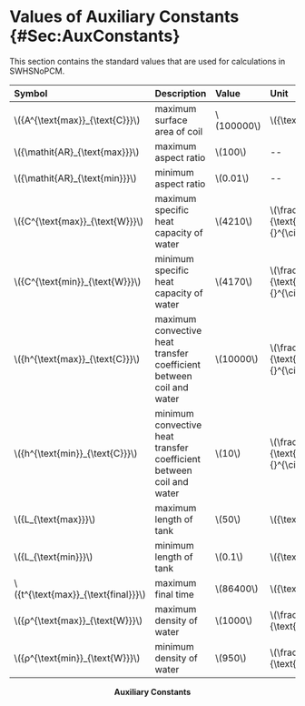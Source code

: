 # Values of Auxiliary Constants {#Sec:AuxConstants}

This section contains the standard values that are used for calculations in SWHSNoPCM.

<div id="Table:TAuxConsts"></div>

|Symbol                                |Description                                                        |Value       |Unit                                                 |
|:-------------------------------------|:------------------------------------------------------------------|:-----------|:----------------------------------------------------|
|\\({A^{\text{max}}\_{\text{C}}}\\)    |maximum surface area of coil                                       |\\(100000\\)|\\({\text{m}^{2}}\\)                                 |
|\\({\mathit{AR}\_{\text{max}}}\\)     |maximum aspect ratio                                               |\\(100\\)   |--                                                   |
|\\({\mathit{AR}\_{\text{min}}}\\)     |minimum aspect ratio                                               |\\(0.01\\)  |--                                                   |
|\\({C^{\text{max}}\_{\text{W}}}\\)    |maximum specific heat capacity of water                            |\\(4210\\)  |\\(\frac{\text{J}}{\text{kg}{}^{\circ}\text{C}}\\)   |
|\\({C^{\text{min}}\_{\text{W}}}\\)    |minimum specific heat capacity of water                            |\\(4170\\)  |\\(\frac{\text{J}}{\text{kg}{}^{\circ}\text{C}}\\)   |
|\\({h^{\text{max}}\_{\text{C}}}\\)    |maximum convective heat transfer coefficient between coil and water|\\(10000\\) |\\(\frac{\text{W}}{\text{m}^{2}{}^{\circ}\text{C}}\\)|
|\\({h^{\text{min}}\_{\text{C}}}\\)    |minimum convective heat transfer coefficient between coil and water|\\(10\\)    |\\(\frac{\text{W}}{\text{m}^{2}{}^{\circ}\text{C}}\\)|
|\\({L\_{\text{max}}}\\)               |maximum length of tank                                             |\\(50\\)    |\\({\text{m}}\\)                                     |
|\\({L\_{\text{min}}}\\)               |minimum length of tank                                             |\\(0.1\\)   |\\({\text{m}}\\)                                     |
|\\({t^{\text{max}}\_{\text{final}}}\\)|maximum final time                                                 |\\(86400\\) |\\({\text{s}}\\)                                     |
|\\({ρ^{\text{max}}\_{\text{W}}}\\)    |maximum density of water                                           |\\(1000\\)  |\\(\frac{\text{kg}}{\text{m}^{3}}\\)                 |
|\\({ρ^{\text{min}}\_{\text{W}}}\\)    |minimum density of water                                           |\\(950\\)   |\\(\frac{\text{kg}}{\text{m}^{3}}\\)                 |

**<p align="center">Auxiliary Constants</p>**

